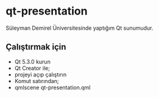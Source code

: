 qt-presentation
===============

Süleyman Demirel Üniversitesinde yaptığım Qt sunumudur.


Çalıştırmak için
----------------

* Qt 5.3.0 kurun
* Qt Creator ile; 
 * projeyi açıp çalıştırın
* Komut satırından;
 * qmlscene qt-presentation.qml


